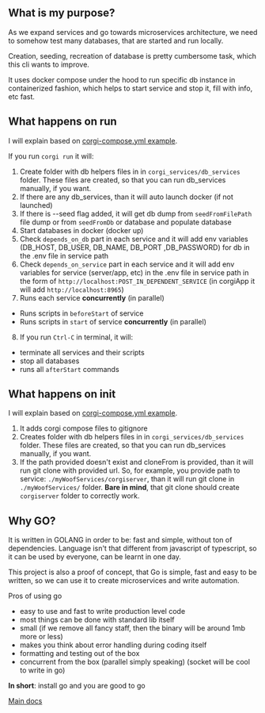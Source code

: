 ## What is my purpose?
As we expand services and go towards microservices architecture, we need to somehow test many databases, that are started and run locally.

Creation, seeding, recreation of database is pretty cumbersome task, which this cli wants to improve.

It uses docker compose under the hood to run specific db instance in containerized fashion, which helps to start service and stop it, fill with info, etc fast.

## What happens on run

I will explain based on [corgi-compose.yml example](../../README.md#corgi-composeyml-example).

If you run ```corgi run``` it will:

1. Create folder with db helpers files in in ```corgi_services/db_services``` folder. 
These files are created, so that you can run db_services manually, if you want.
2. If there are any db_services, than it will auto launch docker (if not launched)
3. If there is --seed flag added, it will get db dump from ```seedFromFilePath``` file dump or from ```seedFromDb``` or database and populate database
4. Start databases in docker (docker up)
5. Check ```depends_on_db``` part in each service and it will add env variables (DB_HOST, DB_USER, DB_NAME, DB_PORT ,DB_PASSWORD) for db in the .env file in service path 
6. Check ```depends_on_service``` part in each service and it will add env variables for service (server/app, etc) in the .env file in service path in the form of ```http://localhost:POST_IN_DEPENDENT_SERVICE``` (in corgiApp it will add ```http://localhost:8965```)
7. Runs each service **concurrently** (in parallel)
- Runs scripts in ```beforeStart``` of service
- Runs scripts in ```start``` of service **concurrently** (in parallel)
8. If you run ```Ctrl-C``` in terminal, it will:
- terminate all services and their scripts
- stop all databases
- runs all ```afterStart``` commands

## What happens on init

I will explain based on [corgi-compose.yml example](../../README.md#corgi-composeyml-example).

1. It adds corgi compose files to gitignore
2. Creates folder with db helpers files in in ```corgi_services/db_services``` folder. 
These files are created, so that you can run db_services manually, if you want.
3. If the path provided doesn't exist and cloneFrom is provided, than it will run git clone with provided url. So, for example, you provide path to service: `./myWoofServices/corgiserver`, than it will run git clone in `./myWoofServices/` folder. **Bare in mind**, that git clone should create `corgiserver` folder to correctly work.


## Why GO?

It is written in GOLANG in order to be: fast and simple, without ton of dependencies. Language isn't that different from javascript of typescript, so it can be used by everyone, can be learnt in one day.

This project is also a proof of concept, that Go is simple, fast and easy to be written, so we can use it to create microservices and write automation.

Pros of using go
- easy to use and fast to write production level code
- most things can be done with standard lib itself
- small (if we remove all fancy staff, then the binary will be around 1mb more or less)
- makes you think about error handling during coding itself
- formatting and testing out of the box
- concurrent from the box (parallel simply speaking) (socket will be cool to write in go)

**In short**: install go and you are good to go

[Main docs](../../README.md)
